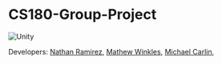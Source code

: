 # CS180-Group-Project
![Unity](https://img.shields.io/badge/Unity-100000?style=for-the-badge&logo=unity&logoColor=white)

Developers: [Nathan Ramirez](https://github.com/ramirez-nathan),
            [Mathew Winkles](https://github.com/mathyu03),
            [Michael Carlin](https://github.com/mrcarlin2003),
            
